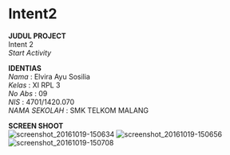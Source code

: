 # Intent2
**JUDUL PROJECT** <br>
 Intent 2  <br>
 *Start Activity*
 
 **IDENTIAS** <br>
 *Nama*          : Elvira Ayu Sosilia <br>
 *Kelas*         : XI RPL 3 <br>
 *No Abs*        : 09 <br>
 *NIS*           : 4701/1420.070 <br>
 *NAMA SEKOLAH*  : SMK TELKOM MALANG <br>
 
  **SCREEN SHOOT** <br>
![screenshot_20161019-150634](https://cloud.githubusercontent.com/assets/22167465/19510670/6bc4cc8a-960e-11e6-8935-882ba9a8b42e.jpg)
![screenshot_20161019-150656](https://cloud.githubusercontent.com/assets/22167465/19510675/6e393f28-960e-11e6-928d-4f470d348ff9.jpg)
![screenshot_20161019-150708](https://cloud.githubusercontent.com/assets/22167465/19510682/70a1f156-960e-11e6-9cac-a8481cb0c8e2.jpg)
